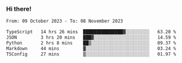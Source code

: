 ### Hi there!

<!--START_SECTION:waka-->

```txt
From: 09 October 2023 - To: 08 November 2023

TypeScript   14 hrs 26 mins  ███████████████▓░░░░░░░░░   63.20 %
JSON         3 hrs 20 mins   ███▓░░░░░░░░░░░░░░░░░░░░░   14.59 %
Python       2 hrs 8 mins    ██▒░░░░░░░░░░░░░░░░░░░░░░   09.37 %
Markdown     44 mins         ▓░░░░░░░░░░░░░░░░░░░░░░░░   03.24 %
TSConfig     27 mins         ▒░░░░░░░░░░░░░░░░░░░░░░░░   01.97 %
```

<!--END_SECTION:waka-->
